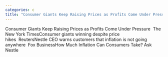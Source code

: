 ```yaml
---
categories: c
title: "Consumer Giants Keep Raising Prices as Profits Come Under Pressure  The New York Times"
---
```

Consumer Giants Keep Raising Prices as Profits Come Under Pressure&nbsp;&nbsp;The New York TimesConsumer giants winning despite price hikes&nbsp;&nbsp;ReutersNestle CEO warns customers that inflation is not going anywhere&nbsp;&nbsp;Fox BusinessHow Much Inflation Can Consumers Take? Ask Nestle&nbsp;